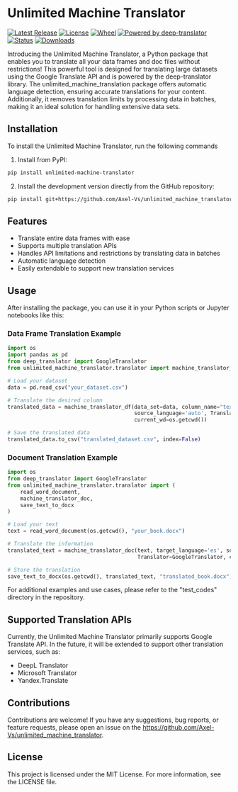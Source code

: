 # Unlimited Machine Translator
[![Latest Release](https://img.shields.io/pypi/v/unlimited_machine_translator.svg?style=flat-square&labelColor=black&color=blue)](https://pypi.org/project/unlimited_machine_translator/)
[![License](https://img.shields.io/pypi/l/unlimited_machine_translator.svg?style=flat-square&labelColor=black&color=yellow)](https://github.com/Axel-Vs/unlimited_machine_translator/blob/main/LICENSE)
[![Wheel](https://img.shields.io/pypi/wheel/unlimited_machine_translator.svg?style=flat-square&labelColor=black&color=orange)](https://pypi.org/project/unlimited_machine_translator/)
[![Powered by deep-translator](https://img.shields.io/badge/Powered%20by-deep--translator-black?style=flat-square&labelColor=blue&color=orange)](https://pypi.org/project/deep-translator/)
[![Status](https://img.shields.io/pypi/status/unlimited_machine_translator.svg?style=flat-square&labelColor=black&color=green)](https://pypi.org/project/unlimited_machine_translator/)
[![Downloads](https://static.pepy.tech/personalized-badge/unlimited-machine-translator?period=total&units=international_system&left_color=black&right_color=%23006400&left_text=Downloads)](https://pepy.tech/project/unlimited-machine-translator)


Introducing the Unlimited Machine Translator, a Python package that enables you to translate all your data frames and doc files without restrictions! This powerful tool is designed for translating large datasets using the Google Translate API and is powered by the deep-translator library. The unlimited_machine_translation package offers automatic language detection, ensuring accurate translations for your content. Additionally, it removes translation limits by processing data in batches, making it an ideal solution for handling extensive data sets.


## Installation
To install the Unlimited Machine Translator, run the following commands

1. Install from PyPI:
```bash
pip install unlimited-machine-translator
```

2. Install the development version directly from the GitHub repository:
```bash
pip install git+https://github.com/Axel-Vs/unlimited_machine_translator.git
```


## Features
- Translate entire data frames with ease
- Supports multiple translation APIs
- Handles API limitations and restrictions by translating data in batches
- Automatic language detection
- Easily extendable to support new translation services


## Usage
After installing the package, you can use it in your Python scripts or Jupyter notebooks like this:


### Data Frame Translation Example
```python
import os
import pandas as pd
from deep_translator import GoogleTranslator
from unlimited_machine_translator.translator import machine_translator_df

# Load your dataset
data = pd.read_csv("your_dataset.csv")

# Translate the desired column
translated_data = machine_translator_df(data_set=data, column_name="text_column", target_language="en", 
                                        source_language='auto', Translator=GoogleTranslator, 
                                        current_wd=os.getcwd())

# Save the translated data
translated_data.to_csv("translated_dataset.csv", index=False)
```

### Document Translation Example
```python
import os
from deep_translator import GoogleTranslator
from unlimited_machine_translator.translator import (
    read_word_document,
    machine_translator_doc,
    save_text_to_docx
)

# Load your text
text = read_word_document(os.getcwd(), "your_book.docx")

# Translate the information
translated_text = machine_translator_doc(text, target_language='es', source_language='auto', 
                                         Translator=GoogleTranslator, current_wd=os.getcwd())

# Store the translation
save_text_to_docx(os.getcwd(), translated_text, "translated_book.docx")
```

For additional examples and use cases, please refer to the "test_codes" directory in the repository.


## Supported Translation APIs
Currently, the Unlimited Machine Translator primarily supports Google Translate API. In the future, it will be extended to support other translation services, such as:

- DeepL Translator
- Microsoft Translator
- Yandex.Translate


## Contributions
Contributions are welcome! If you have any suggestions, bug reports, or feature requests, please open an issue on the https://github.com/Axel-Vs/unlimited_machine_translator.



## License
This project is licensed under the MIT License. For more information, see the LICENSE file.